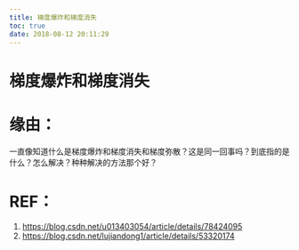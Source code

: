 ```yaml
---
title: 梯度爆炸和梯度消失
toc: true
date: 2018-08-12 20:11:29
---
```

# 梯度爆炸和梯度消失


# 缘由：


一直像知道什么是梯度爆炸和梯度消失和梯度弥散？这是同一回事吗？到底指的是什么？怎么解决？种种解决的方法那个好？



# REF：

1. https://blog.csdn.net/u013403054/article/details/78424095
2. https://blog.csdn.net/lujiandong1/article/details/53320174
